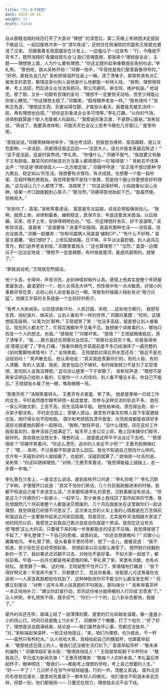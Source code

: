 ```yaml
---
title: "21.关于理想"
date: 2025-10-16
weight: 21
draft: false
---
```


自从那晚浩翔的经历打开了大家对 “理想” 的深思后，第二天晚上考研团决定提前下晚自习，一起回屋再次来一次”清华夜话“，还把住在照澜院的巩震和王晓斌也邀请了过来。
邓娜裹着毛毯盘腿坐在沙发上，一边嗑瓜子一边宣布：“行，今晚就不背书了。既然浩翔的‘青藏线音乐会’让我们灵魂震撼，那就来个‘理想座谈会’，主题——理想是上面，人为什么要有理想。”
“你这主题听起来像要提前告别社会。”李礼笑。
“管他呢，就从吴彬开始！”邓娜一拍手，“毕竟他是我们屋里最像领导的。”
“好吧，那我先说几句” 吴彬把保温杯往桌上一搁，清了清嗓子，那架势真有点汇报发言的意思，敢情这家伙别人说他是什么他都能一秒钟入戏。
“我啊，理想很简单，考上法硕，然后进企业当法务顾问，帮公司避坑、审合同、维护权益。”
他说完，顿了顿，又补一句颇有哲理的金句：“理想不一定要惊天动地，但至少得能让你安心睡觉。”
“你这理想太稳了，”邓娜笑，“稳得跟养老金一样。”
“稳有错吗？”吴彬正色道，“理想这东西，先要站得住脚，才能抬头看天。我要是先被生活绊一跤，再有理想也白搭。”
“但你这形象进企业多可惜啊，”李礼打趣，“以你的气场，进体制就算是个新人也能被人叫副处。”
“我那是形象正直，不是野心膨胀。”吴彬反驳，“再说了，我要真进体制，可能天天在会议上思考今晚吃几号窗口。”
屋里哄笑。

“那我说说。”邓娜笑眯眯地举手，“我也考法硕，但我想当律师，穿高跟鞋、提公文包那种。一进法庭，风都得往我这边刮——‘法官大人，请允许我发表最后陈述！’”
“这不是法庭，这是时装秀吧。”李礼笑。
“你懂什么，” 邓娜不服气，“我就要又有脑子又有颜值，赢官司的时候连对方当事人都得感叹一句‘输得值’！”
吴彬忍不住笑出声：“你这是‘律政俏佳人——北方限定版’。”
邓娜哼哼道：“反正我不想过那种‘早九晚五、稳定如山’的生活。我想要有点冒险、有点成就，也想要一个能一起吵架、互相拌嘴的男朋友。我觉得爱情不是找个依靠，而是找个能让你更想变好的理由。”
这句话让几个人都愣了愣。
浩翔笑了：“你这说得好啊，小姑娘看似没心没肺，结果一开口就能戳到心窝子。”
“那当然，”邓娜得意地抬起下巴，“我虽然矮，但格局大。”

“轮到你了，苗苗。”吴彬笑着递话。
苗苗是东北姑娘，说话总带股痛快劲儿。
 “我啊，就想上岸。进体制最香，编制稳定，医保齐全，年底还能发米面油。以后结婚、买房、孩子上学，安排得明明白白。”
“哇，你这理想好务实，好不浪漫啊，” 吴彬惊讶道。
苗苗笑：“浪漫要啥？浪漫不如报销。我喜欢那种生活——没惊喜，但也没崩溃。”
邓娜一脸嫌弃：“你和巩震俩人简直是‘编制CP’。”
“有什么不好啊，” 苗苗叉着腰，“我们想好了，上岸后就结婚。日子嘛，平平淡淡最舒服。别人追风花雪月，我们追养老金到账。”
邓娜笑着摇头：“这也算理想？”
“当然。” 苗苗一边嚼瓜子一边淡定地说：“理想不一定是翅膀，有时候是屋顶。能遮风避雨的，就够了。”

“那我说说吧。”王晓斌忽然插话。

他个头高，长得帅，声音洪亮，此刻神情却格外认真。感情上他其实是整个考研屋里最急迫，最渴望的一个，他人长得高大帅气，但性格中有一点点敏感，对很小的事都非常在意，总担心别人会低看自己一眼，导致有时候跟人相处有点“用力过猛”。他跟王岁茹的关系就是一个比较好的例子。

 “我考人大新闻系。以后想进新华社、人民日报、央视……这些地方都行。
 我想写东西、拍纪录片、做采访，让别人看到不一样的世界。”
邓娜托着腮：“哎哟，这理想挺高级啊，‘以笔为剑’那种。”
王晓斌笑了笑：“也没多高级，就是想让别人被看见。现在的人都太忙了，忙得互相都听不见看不见。我想做个讲故事的人，哪怕只改变一个人的想法，也值。”
“感情呢？”邓娜坏笑。
“感情？” 王晓斌略微尴尬，清了清嗓子，“我……那方面还在观察社会现实。”
“观察社会现实个鬼，你是急得快成‘情感记者’了。”李礼打趣，“我看你跟在岁茹面前差不多已经演绎了一遍完整的《如何蹩脚地递情书》了。”
全场笑疯。
王晓斌脸红得比热水壶还亮：“我这不是也没经验吗！”
笑声散去后，他认真地说：“其实我挺羡慕你们的。有的人稳、有的人清醒、有的人浪漫，我呢，就老怕自己不够好。有时候我努力不是为了实现理想，是怕别人说我没理想。”
这句话让屋里一下子安静了。
吴彬轻声道：“理想不是用来证明自己给别人看的，它是你一个人的信仰。别人看不懂没关系，你自己不能忘。”
王晓斌抬头看了他一眼，嘴角微微一弯。

“那惠芳呢？”浩翔笑着转头。
王惠芳有点害羞，笑了笑。
她是屋里唯一已经工作的女生，平时虽然偶尔跟考研团一起混食堂，但参与这种交流的机会不多。
她在一家公司做文职，工资不高，但生活简单平稳。
她性格单纯，漂亮得出奇，却一点架子都没有。
平时走在路上，常被人搭讪，甚至有开豪车的男人摇下车窗邀她吃饭，她吓得头也不回地跑。
偶尔和考研团去清华食堂，光凭颜值都能收获好多道目光跟着她的脚步一起移动。
“我啊，”她轻声说，“没什么理想。现在这份工作我挺喜欢的，能养活自己就满足了。每天早上坐公交上班，晚上回来跟你们聊天，挺好的。其他我也没想太多，理想的话……就是能这样平平淡淡过下去吧。“
“那感情呢？”邓娜坏笑着问，“你这么漂亮，追你的人肯定不少吧？”
王惠芳脸微微红了：“嗯……有吧，不过我都不知道该怎么回应。我也不知道自己想找什么样的。也许有一天碰到对的人就结婚了，也挺好，没碰到就算了。” 她俏皮一吐舌的说。
吴彬笑：“你这叫随缘理想。”
“对呀。”王惠芳笑着说，“我觉得能碰上就碰上，走一步算一步咯。”


李礼靠在沙发上，一直没怎么说话。直到吴彬开口问道：“李礼你呢？”
李礼沉默了半晌，才慢慢开口说道：“其实不怕你们笑话，几个月前我刚搬进来的时候，我都不知道自己接下来该怎么活。”
大家都知道李礼的意思，沉默着都没有说话。
“但是这几个月跟你们一起奋斗，一起学习，至少身体上我找回了振作起来的节奏。我在想既然几个月前我整个人都是迷茫颓废的，几个月后我能坐在这里跟你们一起谈理想，我觉得就已经很不可思议了。这次来北京的火车上我的心情都是在万念俱灰和强迫自己一定要振作起来之间来回摇摆，但是现在，尤其是昨天浩翔跟大家说了他的经历以后，我感觉之前我自己那点自哀自伤就是个笑话。我现在还没有去想‘理想’这么大的词，只要接下来的每一步我都能走的坚定不后悔，我觉得就很了不起了。” 李礼整理了一下自己的思绪，诚恳的说。
“你还会想唐晚吗？” 邓娜小心翼翼地问。
李礼顿了顿，低头看着手里的茶杯，想了一会儿，缓缓说道：
“我不知道，至少现在还会经常想起来。
但想起来以后没那么难受了。
既然她已经翻到新的一页了，我如果还迟迟翻不过去，对她也不是好事。
不如大家一起放下，都往前看。毕竟——白月光都是用来遗憾的嘛。”
李礼笑了笑，笑里有点酸，也有点轻松。
屋里静了一瞬。
这时候，王晓斌憋不住开口了，笑嘻嘻地打趣道：
 “放下得好啊兄弟！毕竟再不放下，页都要烂了。
而且你看看，徐皙那儿可还等着你去追呢——人家连真题都给你找到了，这种神助攻你可不能当什么都没发生啊！”
邓娜立刻接话：“对啊！这年头帮人找真题的不叫朋友，那叫缘分！”
吴彬举着茶杯一本正经地补刀：“建议你赶紧行动，否则这份缘分就得被别人打印成‘志愿表’了。”
众人哄笑。李礼哭笑不得，摆手叹气：“你们一个个的，比八卦杂志都快，我服了。”

窗外的风还在吹，玻璃上结了一层薄薄的雾。屋里的灯光却越发温暖，像一盏盏小小的信心灯。时间已经是晚上11点半了。
邓娜伸了个懒腰，打了个哈欠：“好了好了，理想座谈会圆满结束。结论是——我们虽然各怀心事，但都还没放弃。”
“对，”吴彬端起保温杯，一脸正经地提议，“来，咱们为理想，也为彼此，干一杯——虽然只有枸杞水。”
众人哈哈大笑。浩翔抬起自己的搪瓷杯，也跟着举起来：“敬那些还在路上的人，敬我们还没被生活打趴下。”
苗苗举起茶杯：“敬未来的编制！”
邓娜举起矿泉水瓶：“敬律政俏佳人！”
王晓斌举起剩下半杯的水：“敬我自己，早日成为新闻先锋！”
王惠芳捂嘴笑：“敬每个人的好未来。”
李礼最后举起杯子，眼神明亮：“敬我们——都能考上理想的学校，考上自己想要的人生。”
“好——干了！”
几只杯子在空气中轻轻碰撞，叮的一声，清脆又真诚。
窗外北京的冬夜依旧漫长；屋里却亮着属于一群年轻人的微光。
他们谁也不知道未来会怎样，但那一刻，他们都相信——
只要还在努力，理想就永远不会下线。